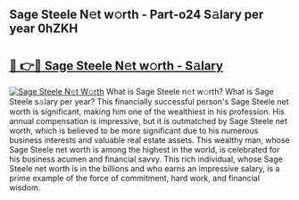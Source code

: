 ## Sage Steele N𝚎t w𝚘rth - Part-o24 S𝚊lary per year 0hZKH

# <h2><a href="http://gc3cya.nevu.top/?p=Sage+Steele">🔗 👉🔴 Sage Steele N𝚎t w𝚘rth - S𝚊lary</a></h2>

[![Sage Steele N𝚎t W𝚘rth](https://i.imgur.com/Oavwk0R.jpeg)](http://gc3cya.nevu.top/?p=Sage+Steele)
What is Sage Steele n𝚎t w𝚘rth? What is Sage Steele s𝚊lary per year?
This financially successful person's Sage Steele net worth is significant, making him one of the wealthiest in his profession. His annual compensation is impressive, but it is outmatched by Sage Steele net worth, which is believed to be more significant due to his numerous business interests and valuable real estate assets. This wealthy man, whose Sage Steele net worth is among the highest in the world, is celebrated for his business acumen and financial savvy. This rich individual, whose Sage Steele net worth is in the billions and who earns an impressive salary, is a prime example of the force of commitment, hard work, and financial wisdom.
